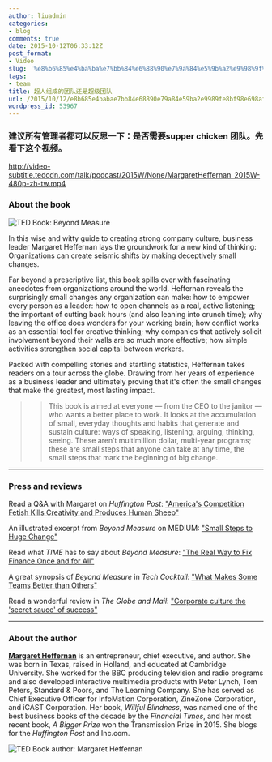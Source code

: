 ```yaml
---
author: liuadmin
categories:
- blog
comments: true
date: 2015-10-12T06:33:12Z
post_format:
- Video
slug: '%e8%b6%85%e4%ba%ba%e7%bb%84%e6%88%90%e7%9a%84%e5%9b%a2%e9%98%9f%e8%bf%98%e6%98%af%e8%b6%85%e7%ba%a7%e5%9b%a2%e9%98%9f'
tags:
- team
title: 超人组成的团队还是超级团队
url: /2015/10/12/e8b685e4babae7bb84e68890e79a84e59ba2e9989fe8bf98e698afe8b685e7baa7e59ba2e9989f/
wordpress_id: 53967
---
```


### 建议所有管理者都可以反思一下：是否需要supper chicken 团队。先看下这个视频。


http://video-subtitle.tedcdn.com/talk/podcast/2015W/None/MargaretHeffernan_2015W-480p-zh-tw.mp4


### About the book















![TED Book: Beyond Measure](https://tedcdnpi-a.akamaihd.net/r/pb-assets.tedcdn.com/system/baubles/files/000/002/439/original/TEDBook_heffernan_cover.jpg?w=320)














In this wise and witty guide to creating strong company culture, business leader Margaret Heffernan lays the groundwork for a new kind of thinking: Organizations can create seismic shifts by making deceptively small changes.

Far beyond a prescriptive list, this book spills over with fascinating anecdotes from organizations around the world. Heffernan reveals the surprisingly small changes any organization can make: how to empower every person as a leader: how to open channels as a real, active listening; the important of cutting back hours (and also leaning into crunch time); why leaving the office does wonders for your working brain; how conflict works as an essential tool for creative thinking; why companies that actively solicit involvement beyond their walls are so much more effective; how simple activities strengthen social capital between workers.

Packed with compelling stories and startling statistics, Heffernan takes readers on a tour across the globe. Drawing from her years of experience as a business leader and ultimately proving that it's often the small changes that make the greatest, most lasting impact.





















<blockquote>

> 
> This book is aimed at everyone — from the CEO to the janitor — who wants a better place to work. It looks at the accumulation of small, everyday thoughts and habits that generate and sustain culture: ways of speaking, listening, arguing, thinking, seeing. These aren’t multimillion dollar, multi-year programs; these are small steps that anyone can take at any time, the small steps that mark the beginning of big change.
> 
> </blockquote>











* * *





### Press and reviews









Read a Q&A with Margaret on _Huffington Post_: ["America's Competition Fetish Kills Creativity and Produces Human Sheep"](http://www.huffingtonpost.com/lynn-parramore/americas-competition-feti_b_7504540.html)

An illustrated excerpt from _Beyond Measure_ on MEDIUM: ["Small Steps to Huge Change"](https://medium.com/@M_Heffernan/small-steps-to-huge-change-a8f86d414ed9)

Read what _TIME_ has to say about _Beyond Measure_: ["The Real Way to Fix Finance Once and for All"](http://time.com/3851826/financial-reform/)

A great synopsis of _Beyond Measure_ in _Tech Cocktail_: ["What Makes Some Teams Better than Others"](http://tech.co/team-margaret-heffernan-social-capital-2015-05)

Read a wonderful review in _The Globe and Mail_: ["Corporate culture the 'secret sauce' of success"](http://www.theglobeandmail.com/report-on-business/careers/management/corporate-culture-the-secret-sauce-of-success/article26091012/)










* * *





### About the author















[**Margaret Heffernan**](http://www.ted.com/speakers/margaret_heffernan) is an entrepreneur, chief executive, and author. She was born in Texas, raised in Holland, and educated at Cambridge University. She worked for the BBC producing television and radio programs and also developed interactive multimedia products with Peter Lynch, Tom Peters, Standard & Poors, and The Learning Company. She has served as Chief Executive Officer for InfoMation Corporation, ZineZone Corporation, and iCAST Corporation. Her book, _Willful Blindness_, was named one of the best business books of the decade by the _Financial Times_, and her most recent book, _A Bigger Prize_ won the Transmission Prize in 2015. She blogs for the _Huffington Post_ and Inc.com.














![TED Book author: Margaret Heffernan](https://tedcdnpi-a.akamaihd.net/r/pb-assets.tedcdn.com/system/baubles/files/000/002/443/original/tedbook_heffernan_headshot.jpg?1428423786?w=320)











